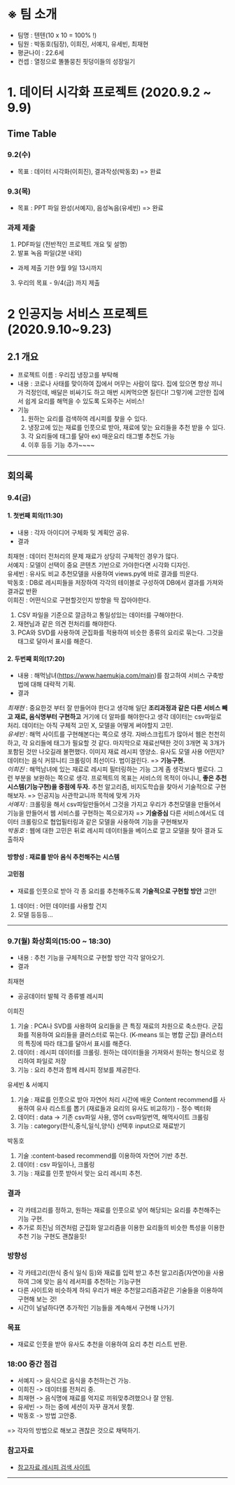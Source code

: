 # ※ 팀 소개
- 팀명 : 텐텐(10 x 10 = 100% !)
- 팀원 : 박동호(팀장), 이희진, 서예지, 유세빈, 최재현
- 평균나이 : 22.6세
- 컨셉 : 열정으로 똘똘뭉친 핏덩이들의 성장일기

# 1. 데이터 시각화 프로젝트 (2020.9.2 ~ 9.9)

## Time Table
### 9.2(수)
- 목표 : 데이터 시각화(이희진), 결과작성(박동호) => 완료
### 9.3(목)
- 목표 : PPT 파일 완성(서예지), 음성녹음(유세빈) => 완료
### 과제 제출 
1) PDF파일 (전반적인 프로젝트 개요 및 설명)  
2) 발표 녹음 파일(2분 내외)
- 과제 제출 기한 9월 9일 13시까지
3) 우리의 목표 - 9/4(금) 까지 제출

# 2 인공지능 서비스 프로젝트 (2020.9.10~9.23)

## 2.1 개요
- 프로젝트 이름 : 우리집 냉장고를 부탁해
- 내용 : 코로나 사태를 맞이하여 집에서 머무는 사람이 많다. 집에 있으면 항상 끼니가 걱정인데, 배달은 비싸기도 하고 매번 시켜먹으면 질린다! 그렇기에 고안한 집에서 쉽게 요리를 해먹을 수 있도록 도와주는 서비스!
- 기능
  1. 원하는 요리를 검색하여 레시피를 찾을 수 있다. 
  2. 냉장고에 있는 재료를 인풋으로 받아, 재료에 맞는 요리들을 추천 받을 수 있다.
  3. 각 요리들에 태그를 달아 ex) 매운요리 태그별 추천도 가능
  4. 이후 등등 기능 추가~~~~
 
- - -

## 회의록
### 9.4(금)
#### 1. 첫번째 회의(11:30)
- 내용 : 각자 아이디어 구체화 및 계획안 공유. 
- 결과  

최재현 : 데이터 전처리의 문제 재료가 상당히 구체적인 경우가 많다.  
서예지 : 모델이 선택이 중요 콘텐츠 기반으로 가야한다면 시각화 디자인.  
유세빈 : 유사도 비교 추천모델을 사용하여 views.py에 바로 결과를 띄운다.  
박동호 : DB로 레시피들을 저장하여 각각의 테이블로 구성하여 DB에서 결과를 가져와 결과값 반환  
이희진 : 어떤식으로 구현할것인지 방향을 딱 잡아야한다.  
  1) CSV 파일을 기준으로 깔금하고 통일성있는 데이터를 구해야한다.
  2) 재현님과 같은 의견 전처리를 해야한다.
  3) PCA와 SVD를 사용하여 군집화를 적용하여 비슷한 종류의 요리로 묶는다. 그것을 태그로 달아서 표시를 해준다.  


#### 2. 두번쨰 회의(17:20)
- 내용 : 해먹남녀(https://www.haemukja.com/main)를 참고하여 서비스 구축방법에 대해 대략적 기획.
- 결과  

*최재현* : 중요한것 부터 잘 만들어야 한다고 생각해 일단 __조리과정과 같은 다른 서비스 빼고 재료, 음식명부터 구현하고__ 거기에 더 알파를 해야한다고 생각 데이터는 csv파일로 처리. 데이터는 아직 구체적 고민 X, 모델을 어떻게 써야할지 고민.  
*유세빈* : 해먹 사이트를 구현해본다는 쪽으로 생각. 자바스크립트가 많아서 웹은 천천히 하고, 각 요리들에 태그가 필요할 것 같다. 마지막으로 재료선택한 것이 3개면 꼭 3개가 포함된 것만 나오길래 불편했다. 이미지 재료 레시피 영양소. 유사도 모델 사용 어떤지? 데이터는 음식 커뮤니티 크롤링이 최선이다. 법이걸린다. => __기능구현.__  
*이희진* : 해먹남녀에 있는 재료로 레시피 필터링하는 기능 그게 좀 생각보다 별로다. 그런 부분을 보완하는 쪽으로 생각. 프로젝트의 목표는 서비스의 목적이 아니니, __좋은 추천 시스템(기능구현)을 중점에 두자.__ 추천 알고리즘, 비지도학습을 찾아서 기술적으로 구현해보자. => 인공지능 사관학교니까 목적에 맞게 가자  
*서예지* : 크롤링을 해서 csv파일만들어서 그것을 가지고 우리가 추천모델을 만들어서 기능을 만들어서 웹 서비스를 구현하는 쪽으로가자 => __기술중심__ 다른 서비스에서도 데이터 크롤링으로 협업필터링과 같은 모델을 사용하여 기능을 구현해보자  
*박동호* : 웹에 대한 고민은 뒤로 레시피 데이터들을 베이스로 깔고 모델을 찾아 결과 도출하자  

#### 방향성 : 재료를 받아 음식 추천해주는 시스템

#### 고민점
- 재료를 인풋으로 받아 각 종 요리를 추천해주도록 __기술적으로 구현할 방안__ 고안!
1. 데이터 : 어떤 데이터를 사용할 건지
2. 모델 등등등...

- - -

### 9.7(월) 화상회의(15:00 ~ 18:30)
- 내용 : 추천 기능을 구체적으로 구현할 방안 각각 알아오기.
- 결과  

최재현
- 공공데이터 발췌 각 종류별 레시피   

이희진
1) 기술 : PCA나 SVD를 사용하여 요리들을 큰 특징 재료의 차원으로 축소한다. 군집화를 적용하여 요리들을 클러스터로 묶는다. (K-means 또는 병합 군집) 클러스터의 특징에 따라 태그를 달아서 표시를 해준다.  
2) 데이터 : 레시피 데이터를 크롤링. 원하는 데이터들을 가져와서 원하는 형식으로 정리하여 파일로 저장  
3) 기능 : 요리 추천과 함께 레시피 정보를 제공한다.   

유세빈 & 서예지
1) 기술 : 재료를 인풋으로 받아 자연어 처리 시간에 배운 Content recommend를 사용하여 유사 리스트를 뽑기 (재료들과 요리의 유사도 비교하기) - 정수 벡터화  
2) 데이터 : data -> 기존 csv파일 사용, 영어 csv파일번역, 해먹사이트 크롤링   
3) 기능 : category(한식,중식,일식,양식) 선택후 input으로 재료받기  

박동호
1) 기술 :content-based recommend를 이용하여 자연어 기반 추천.  
2) 데이터 : csv 파일이나, 크롤링  
3) 기능 : 재료를 인풋 받아서 맞는 요리 레시피 추천.

### 결과
- 각 카테고리를 정하고, 원하는 재료를 인풋으로 넣어 해당되는 요리를 추천해주는 기능 구현.
- 추가로 희진님 의견처럼 군집화 알고리즘을 이용한 요리들의 비슷한 특성을 이용한 추천 기능 구현도 괜찮을듯!

### 방향성 
- 각 카테고리(한식 중식 일식 등)와 재료를 입력 받고 추천 알고리즘(자연어)을 사용하여 그에 맞는 음식 레서피를 추천하는 기능구현
- 다른 사이트와 비슷하게 하되 우리가 배운 추천알고리즘과같은 기술들을 이용하여 구현해 보는 것!
- 시간이 널널하다면 추가적인 기능들을 계속해서 구현해 나가기

### 목표
- 재료로 인풋을 받아 유사도 추천을 이용하여 요리 추천 리스트 반환.

### 18:00 중간 점검
- 서예지 -> 음식으로 음식을 추천하는건 가능.
- 이희진 -> 데이터를 전처리 중.
- 최재현 -> 음식명에 재료를 억지로 끼워맞추려했으나 잘 안됨.
- 유세빈 -> 하는 중에 세션이 자꾸 끊겨서 못함.
- 박동호 -> 방법 고안중.  

=> 각자의 방법으로 해보고 괜찮은 것으로 채택하기.

### 참고자료

- [참고자료 레시피 검색 사이트](http://www.horangi.kr/foodinfo/recipe.asp )

- - -
